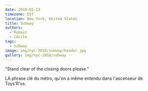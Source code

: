 ```yaml
---
date: 2018-02-13
timezone: EST
location: New York, United States
title: Subway
authors: 
  - Romain
  - Cécile
tags:
  - subway
image: img/nyc-2018/subway/header.jpg
gallery: img/nyc-2018/subway
---
```


"Stand clear of the closing doors please."

LA phrase clé du métro, qu'on a même entendu dans l'ascenseur de Toys'R'us.
